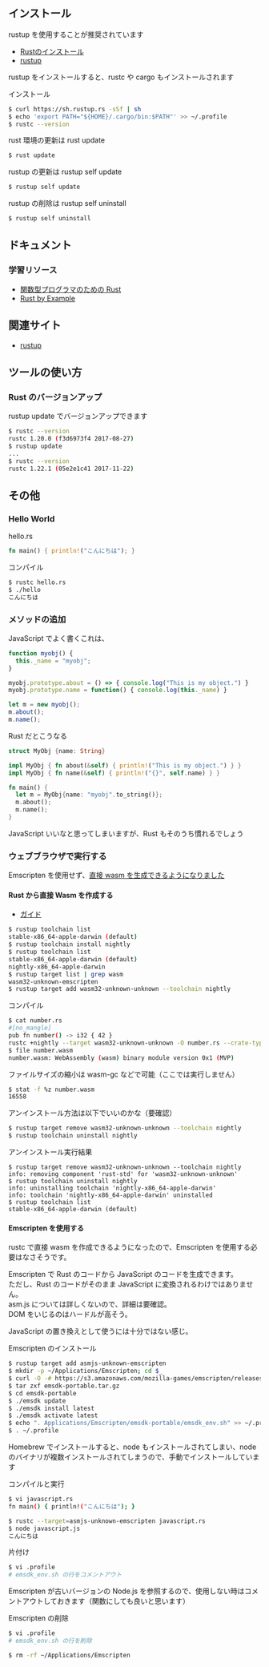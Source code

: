 ## インストール

rustup を使用することが推奨されています  
- [Rustのインストール](https://www.rust-lang.org/ja-JP/install.html)
- [rustup](https://github.com/rust-lang-nursery/rustup.rs/blob/master/README.md)

rustup をインストールすると、rustc や cargo もインストールされます

インストール
````sh
$ curl https://sh.rustup.rs -sSf | sh
$ echo 'export PATH="${HOME}/.cargo/bin:$PATH"' >> ~/.profile
$ rustc --version
````

rust 環境の更新は rust update
````sh
$ rust update
````

rustup の更新は rustup self update
````sh
$ rustup self update
````

rustup の削除は rustup self uninstall
````sh
$ rustup self uninstall
````

## ドキュメント

### 学習リソース
- [関数型プログラマのための Rust](http://postd.cc/rust-for-functional-programmers/)
- [Rust by Example](http://rust-lang-ja.org/rust-by-example/)

## 関連サイト
- [rustup](https://github.com/rust-lang-nursery/rustup.rs)

## ツールの使い方

### Rust のバージョンアップ
rustup update でバージョンアップできます

````sh
$ rustc --version
rustc 1.20.0 (f3d6973f4 2017-08-27)
$ rustup update
...
$ rustc --version
rustc 1.22.1 (05e2e1c41 2017-11-22)
````

## その他

### Hello World

hello.rs
````rust
fn main() { println!("こんにちは"); }
````

コンパイル
````sh
$ rustc hello.rs
$ ./hello
こんにちは
````

### メソッドの追加
JavaScript でよく書くこれは、
````javascript
function myobj() {
  this._name = "myobj";
}

myobj.prototype.about = () => { console.log("This is my object.") }
myobj.prototype.name = function() { console.log(this._name) }

let m = new myobj();
m.about();
m.name();
````

Rust だとこうなる
````rust
struct MyObj {name: String}

impl MyObj { fn about(&self) { println!("This is my object.") } }
impl MyObj { fn name(&self) { println!("{}", self.name) } }

fn main() {
  let m = MyObj{name: "myobj".to_string()};
  m.about();
  m.name();
}
````

JavaScript いいなと思ってしまいますが、Rust もそのうち慣れるでしょう

### ウェブブラウザで実行する
Emscripten を使用せず、[直接 wasm を生成できるようになりました](https://www.hellorust.com/news/native-wasm-target.html)

#### Rust から直接 Wasm を作成する

- [ガイド](https://www.hellorust.com/setup/wasm-target/)

````sh
$ rustup toolchain list
stable-x86_64-apple-darwin (default)
$ rustup toolchain install nightly
$ rustup toolchain list
stable-x86_64-apple-darwin (default)
nightly-x86_64-apple-darwin
$ rustup target list | grep wasm
wasm32-unknown-emscripten
$ rustup target add wasm32-unknown-unknown --toolchain nightly
````

コンパイル
````sh
$ cat number.rs
#[no_mangle]
pub fn number() -> i32 { 42 }
rustc +nightly --target wasm32-unknown-unknown -O number.rs --crate-type=cdylib
$ file number.wasm 
number.wasm: WebAssembly (wasm) binary module version 0x1 (MVP)
````

ファイルサイズの縮小は wasm-gc などで可能（ここでは実行しません）
````sh
$ stat -f %z number.wasm 
16558
````

アンインストール方法は以下でいいのかな（要確認）
````sh
$ rustup target remove wasm32-unknown-unknown --toolchain nightly
$ rustup toolchain uninstall nightly
````

アンインストール実行結果
````
$ rustup target remove wasm32-unknown-unknown --toolchain nightly
info: removing component 'rust-std' for 'wasm32-unknown-unknown'
$ rustup toolchain uninstall nightly
info: uninstalling toolchain 'nightly-x86_64-apple-darwin'
info: toolchain 'nightly-x86_64-apple-darwin' uninstalled
$ rustup toolchain list
stable-x86_64-apple-darwin (default)
````

#### Emscripten を使用する
rustc で直接 wasm を作成できるようになったので、Emscripten を使用する必要はなさそうです。

Emscripten で Rust のコードから JavaScript のコードを生成できます。  
ただし、Rust のコードがそのまま JavaScript に変換されるわけではありません。  
asm.js については詳しくないので、詳細は要確認。  
DOM をいじるのはハードルが高そう。

JavaScript の置き換えとして使うには十分ではない感じ。

Emscripten のインストール
````sh
$ rustup target add asmjs-unknown-emscripten
$ mkdir -p ~/Applications/Emscripten; cd $_
$ curl -O -# https://s3.amazonaws.com/mozilla-games/emscripten/releases/emsdk-portable.tar.gz
$ tar zxf emsdk-portable.tar.gz
$ cd emsdk-portable
$ ./emsdk update
$ ./emsdk install latest
$ ./emsdk activate latest
$ echo ". Applications/Emscripten/emsdk-portable/emsdk_env.sh" >> ~/.profile
$ . ~/.profile
````

Homebrew でインストールすると、node もインストールされてしまい、node のバイナリが複数インストールされてしまうので、手動でインストールしています

コンパイルと実行
````sh
$ vi javascript.rs 
fn main() { println!("こんにちは"); }

$ rustc --target=asmjs-unknown-emscripten javascript.rs
$ node javascript.js
こんにちは
````

片付け
````sh
$ vi .profile
# emsdk_env.sh の行をコメントアウト
````

Emscripten が古いバージョンの Node.js を参照するので、使用しない時はコメントアウトしておきます（関数にしても良いと思います）

Emscripten の削除
````sh
$ vi .profile
# emsdk_env.sh の行を削除

$ rm -rf ~/Applications/Emscripten
````
